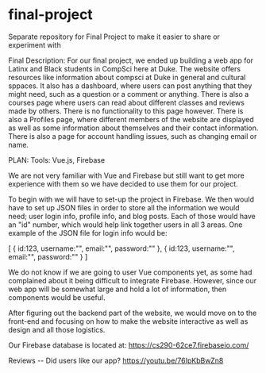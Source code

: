 # final-project
Separate repository for Final Project to make it easier to share or experiment with

Final Description:
For our final project, we ended up building a web app for Latinx and Black students in CompSci here at Duke. The website offers resources like information about compsci at Duke in general and cultural sppaces. It also has a dashboard, where users can post anything that they might need, such as a question or a comment or anything. There is also a courses page where users can read about different classes and reviews made by others. There is no functionality to this page however. There is also a Profiles page, where different members of the website are displayed as well as some information about themselves and their contact information. There is also a page for account handling issues, such as changing email or name.


PLAN:
Tools: Vue.js, Firebase

We are not very familiar with Vue and Firebase but still want to get more experience with them so we have decided to use them for our project.

To begin with we will have to set-up the project in Firebase. We then would have to set up JSON files in order to store all the information we would need; user login info, profile info, and blog posts. Each of those would have an "id" number, which would help link together users in all 3 areas. One example of the JSON file for login info would be:

[
    {
    id:123,
    username:"",
    email:"",
    password:""
    },
    {
    id:123,
    username:"",
    email:"",
    password:""
    }
]

We do not know if we are going to user Vue components yet, as some had complained about it being difficult to integrate Firebase. However, since our web app will be somewhat large and hold a lot of information, then components would be useful. 

After figuring out the backend part of the website, we would move on to the front-end and focusing on how to make the website interactive as well as design and all those logistics. 

Our Firebase database is located at: 
https://cs290-62ce7.firebaseio.com/






Reviews -- Did users like our app?
https://youtu.be/76IpKbBwZn8



